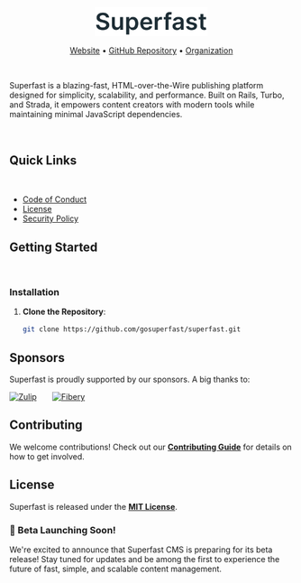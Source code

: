 
<p align="center">
  <a href="https://superfast.sh" target="_blank">
    <img src="assets/superfast.png" alt="Superfast" width="200px">
  </a>
</p>

<p align="center">
    <a href="https://superfast.sh">Website</a> •
    <a href="https://github.com/gosuperfast/superfast">GitHub Repository</a> •
    <a href="https://github.com/gosuperfast">Organization</a>
</p>


&nbsp; 

Superfast is a blazing-fast, HTML-over-the-Wire publishing platform designed for simplicity, scalability, and performance. Built on Rails, Turbo, and Strada, it empowers content creators with modern tools while maintaining minimal JavaScript dependencies.

&nbsp; 

## Quick Links
&nbsp; 

- [Code of Conduct](CODE_OF_CONDUCT.md)
- [License](LICENSE)
- [Security Policy](SECURITY.md)

## Getting Started
&nbsp; 
### Installation

1. **Clone the Repository**:
   ```bash
   git clone https://github.com/gosuperfast/superfast.git


## Sponsors

Superfast is proudly supported by our sponsors. A big thanks to:
&nbsp; 
&nbsp; 



[<img src="assets/zulip.png" width="175" height="90" alt="Zulip">](https://zulip.com) &nbsp; &nbsp; &nbsp; [<img src="assets/fibery.png" width="175" height="90" alt="Fibery">](https://fibery.io)





## Contributing

We welcome contributions! Check out our **[Contributing Guide](CONTRIBUTING.md)** for details on how to get involved.


## License

Superfast is released under the **[MIT License](LICENSE)**.







### 🚀 Beta Launching Soon!
We're excited to announce that Superfast CMS is preparing for its beta release! Stay tuned for updates and be among the first to experience the future of fast, simple, and scalable content management.


